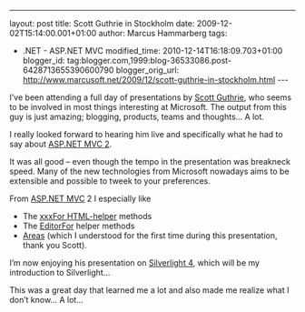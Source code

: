 ---
layout: post
title: Scott Guthrie in Stockholm
date: 2009-12-02T15:14:00.001+01:00
author: Marcus Hammarberg
tags:
  - .NET -
ASP.NET MVC
modified_time: 2010-12-14T16:18:09.703+01:00
blogger_id: tag:blogger.com,1999:blog-36533086.post-6428713655390600790
blogger_orig_url: http://www.marcusoft.net/2009/12/scott-guthrie-in-stockholm.html ---

I’ve been attending a full day of presentations by
<a href="http://weblogs.asp.net/scottgu/" target="_blank">Scott
Guthrie</a>, who seems to be involved in most things interesting at
Microsoft. The output from this guy is just amazing; blogging, products,
teams and thoughts… A lot.

I really looked forward to hearing him live and specifically what he had
to say about
<a href="http://www.asp.net/(S(m4vhrxrb1md4rg451u0b1445))/mvc/"
target="_blank">ASP.NET MVC 2</a>.

It was all good – even though the tempo in the presentation was
breakneck speed. Many of the new technologies from Microsoft nowadays
aims to be extensible and possible to tweek to your preferences.

From <a href="http://www.asp.net/mVC/" target="_blank">ASP.NET MVC</a> 2
I especially like

-   The
    <a href="http://msdn.microsoft.com/en-us/library/dd470179(VS.100).aspx"
    target="_blank">xxxFor HTML-helper</a> methods
-   The
    <a href="http://msdn.microsoft.com/en-us/library/ee402949(VS.100).aspx"
    target="_blank">EditorFor</a> helper methods
-   <a
    href="http://odetocode.com/Blogs/scott/archive/2009/10/13/asp-net-mvc2-preview-2-areas-and-routes.aspx"
    target="_blank">Areas</a> (which I understood for the first time
    during this presentation, thank you Scott).

I’m now enjoying his presentation on
<a href="http://silverlight.net/getstarted/silverlight-4-beta/"
target="_blank">Silverlight 4</a>, which will be my introduction to
Silverlight…

This was a great day that learned me a lot and also made me realize what
I don’t know… A lot…
